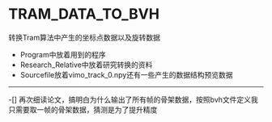 # TRAM_DATA_TO_BVH
转换Tram算法中产生的坐标点数据以及旋转数据

- Program中放着用到的程序
- Research_Relative中放着研究转换的资料
- Sourcefile放着vimo_track_0.npy还有一些产生的数据结构预览数据

---

-[] 再次细读论文，搞明白为什么输出了所有帧的骨架数据，按照bvh文件定义我只需要取一帧的骨架数据，猜测是为了提升精度
